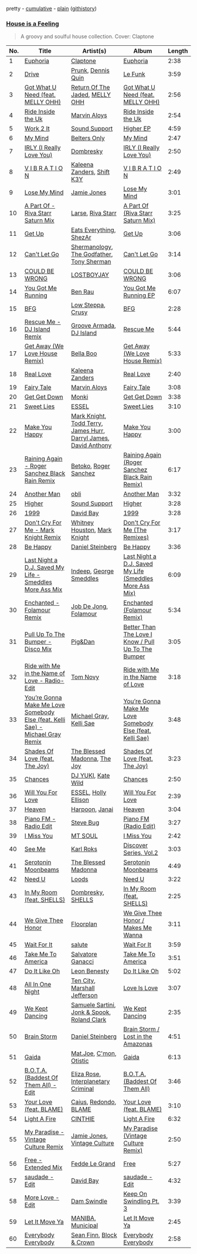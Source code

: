 pretty - [cumulative](/playlists/cumulative/House%20is%20a%20Feeling.md) - [plain](/playlists/plain/37i9dQZF1DWXDvpUgU6QYl) ([githistory](https://github.githistory.xyz/vitokorn/spotify-playlist-archive/blob/master/playlists/plain/37i9dQZF1DWXDvpUgU6QYl))

### [House is a Feeling](https://open.spotify.com/playlist/37i9dQZF1DWXDvpUgU6QYl)

> A groovy and soulful house collection. Cover: Claptone

| No. | Title | Artist(s) | Album | Length |
|---|---|---|---|---|
| 1 | [Euphoria](https://open.spotify.com/track/5QjfEMyFm4YTyYTbHvriGT) | [Claptone](https://open.spotify.com/artist/4mncDFjVLUa3s025Tct3Ry) | [Euphoria](https://open.spotify.com/album/4dtA4QUlcF3fsOcWYkXiLB) | 2:38 |
| 2 | [Drive](https://open.spotify.com/track/2tjWqC7s6tKPl1nBFuHX0m) | [Prunk](https://open.spotify.com/artist/6FJfLfGO9X2AVNz0sFscrG), [Dennis Quin](https://open.spotify.com/artist/1iaGffGcjxdzSFkwfCN2Ul) | [Le Funk](https://open.spotify.com/album/2zTfxzoPO5BWpg5FVVM0ec) | 3:59 |
| 3 | [Got What U Need (feat. MELLY OHH)](https://open.spotify.com/track/5udjRtxA0Ivt0wt8Kz5lSG) | [Return Of The Jaded](https://open.spotify.com/artist/0eWRTAqa2LtWcunkLFL4sS), [MELLY OHH](https://open.spotify.com/artist/1CQHY4R9T7Fr7qwydWLVUa) | [Got What U Need (feat. MELLY OHH)](https://open.spotify.com/album/4IhXKu4TOSmYb9xA986wad) | 2:56 |
| 4 | [Ride Inside the Uk](https://open.spotify.com/track/2atgyIXUwUN7IsMFrygEpN) | [Marvin Aloys](https://open.spotify.com/artist/3CCJPt2Y7WxjlW8tswCu2q) | [Ride Inside the Uk](https://open.spotify.com/album/5zOBNEQB8oC896bMa6RYe7) | 2:54 |
| 5 | [Work 2 It](https://open.spotify.com/track/3sZYaHHGhNB3Stpb5dpsgl) | [Sound Support](https://open.spotify.com/artist/4m837NfydgrNAAeZJHFpxn) | [Higher EP](https://open.spotify.com/album/0fRwUAaPhozWAMiP1wAiRR) | 4:59 |
| 6 | [My Mind](https://open.spotify.com/track/1o0tOUwRDX6isTfSPxzXkD) | [Belters Only](https://open.spotify.com/artist/1H1sDUWSlytzifZTDpKgUA) | [My Mind](https://open.spotify.com/album/5Dk6CuF9SdE23YdfJUZLDd) | 2:47 |
| 7 | [IRLY (I Really Love You)](https://open.spotify.com/track/0TZmwiefBLRaNYtkRWH8Uh) | [Dombresky](https://open.spotify.com/artist/2GVtgxcx7jg5xVCZsIHSGN) | [IRLY (I Really Love You)](https://open.spotify.com/album/1ZaGCKsUUEhsfEbzTJeGrk) | 2:50 |
| 8 | [V I B R A T I O N](https://open.spotify.com/track/2t3FV5IpL1uWeMjt7vOomW) | [Kaleena Zanders](https://open.spotify.com/artist/0Sz2jslaxjcw2VM5zYh2jK), [Shift K3Y](https://open.spotify.com/artist/26OrZl5U3VNGHU9qUj8EcM) | [V I B R A T I O N](https://open.spotify.com/album/3b7azG2yR8EPj1V6pcW47r) | 2:49 |
| 9 | [Lose My Mind](https://open.spotify.com/track/5cJZzpcqdwkUvD2f88wcgS) | [Jamie Jones](https://open.spotify.com/artist/4admDxmnri5Zco0xYrJ0ji) | [Lose My Mind](https://open.spotify.com/album/4lSzteItXYPqDJNTMOVnX6) | 3:01 |
| 10 | [A Part Of - Riva Starr Saturn Mix](https://open.spotify.com/track/6T0cqi5DxO1sf5B3EnKD9b) | [Larse](https://open.spotify.com/artist/44VYaq2KjuU7hFvtD4Darm), [Riva Starr](https://open.spotify.com/artist/1TRFAJu3Cw64APToZaGk9D) | [A Part Of (Riva Starr Saturn Mix)](https://open.spotify.com/album/0keRdPavYT0cY7sY6Lfry6) | 3:25 |
| 11 | [Get Up](https://open.spotify.com/track/3uO4nLDiJMH2DkixEFcHIN) | [Eats Everything](https://open.spotify.com/artist/4W991QdgKWX4TO864ypInA), [ShezAr](https://open.spotify.com/artist/3PPJmIxohGjhNvQIyrksIW) | [Get Up](https://open.spotify.com/album/2XahKuNpWDBxLlbD8eKCuc) | 3:06 |
| 12 | [Can't Let Go](https://open.spotify.com/track/3BOPpN9AKSP7bMB1C5IPI2) | [Shermanology](https://open.spotify.com/artist/4Siyzg8kWayQfPQsPSl6JI), [The Godfather](https://open.spotify.com/artist/4cwes8iJ00ShgVaEX7yKZb), [Tony Sherman](https://open.spotify.com/artist/5PGrx2urmHR1xmOvSMAK3l) | [Can't Let Go](https://open.spotify.com/album/7GkzL6dZQiXLuveDeOKY7h) | 3:14 |
| 13 | [COULD BE WRONG](https://open.spotify.com/track/5zuex7tbGFz0gSHlrMvQdu) | [LOSTBOYJAY](https://open.spotify.com/artist/1k0BkkbwTGZGBqrNWwuucL) | [COULD BE WRONG](https://open.spotify.com/album/2aJE1EikJGFwNq0NdGHcZP) | 3:06 |
| 14 | [You Got Me Running](https://open.spotify.com/track/25Yuf5qke2fC7pWJloN25w) | [Ben Rau](https://open.spotify.com/artist/1TnMHkjDz4jm8H8QxnyAAC) | [You Got Me Running EP](https://open.spotify.com/album/6gQl8ounV9pS6tXOaWAtDN) | 6:07 |
| 15 | [BFG](https://open.spotify.com/track/3ojHKbztzc33d6hiEhsDp5) | [Low Steppa](https://open.spotify.com/artist/5OImcY3khBn9UFjzgaapob), [Crusy](https://open.spotify.com/artist/6oIoaURalGEtkYTswOLoft) | [BFG](https://open.spotify.com/album/34szLPacWvlfyX8mha2Mg4) | 2:28 |
| 16 | [Rescue Me - DJ Island Remix](https://open.spotify.com/track/0eRaC5PKJ4BEYI1L1m6Tfg) | [Groove Armada](https://open.spotify.com/artist/67tgMwUfnmqzYsNAtnP6YJ), [DJ Island](https://open.spotify.com/artist/0B8uvQRg70TpBi26MKtJxY) | [Rescue Me](https://open.spotify.com/album/1VO0UZdtY2nPzF47zYzcmU) | 5:44 |
| 17 | [Get Away (We Love House Remix)](https://open.spotify.com/track/6mM4muql5uzdMJmEpS9vXQ) | [Bella Boo](https://open.spotify.com/artist/1Rwokb27xxRMZC0zWA8i6C) | [Get Away (We Love House Remix)](https://open.spotify.com/album/7bsxqS9AjAz43vbLaasY4R) | 5:33 |
| 18 | [Real Love](https://open.spotify.com/track/4pNTlWO7HN9Tsos7QXIPo1) | [Kaleena Zanders](https://open.spotify.com/artist/0Sz2jslaxjcw2VM5zYh2jK) | [Real Love](https://open.spotify.com/album/2ROnZNlRvbUruUelzeu12x) | 2:40 |
| 19 | [Fairy Tale](https://open.spotify.com/track/5lW0GalqLjKwC4cxSBps1S) | [Marvin Aloys](https://open.spotify.com/artist/3CCJPt2Y7WxjlW8tswCu2q) | [Fairy Tale](https://open.spotify.com/album/7oid5KfOqkXNQu8304UpsE) | 3:08 |
| 20 | [Get Get Down](https://open.spotify.com/track/6BUb4RtngZdZtj8Tv4uSG8) | [Monki](https://open.spotify.com/artist/30C3E9bYfEQPAY9MweeUVe) | [Get Get Down](https://open.spotify.com/album/1ISGWpN910uTQOAB0vrw5q) | 3:38 |
| 21 | [Sweet Lies](https://open.spotify.com/track/3BW3HN3slcmHuuiXvLbfTi) | [ESSEL](https://open.spotify.com/artist/2ucdZN7GyBGxIKHIzksnXc) | [Sweet Lies](https://open.spotify.com/album/60OqSPmJkHe7CQIN8JYcen) | 3:10 |
| 22 | [Make You Happy](https://open.spotify.com/track/5ZAtTAUvEz8jNJ5EPhsfJP) | [Mark Knight](https://open.spotify.com/artist/3h11MHQeCrcsUgRRijI1zL), [Todd Terry](https://open.spotify.com/artist/3dE92yGWcrboP1kC5SWyqu), [James Hurr](https://open.spotify.com/artist/2g9i2kA0jUr6sfAT28l2vL), [Darryl James](https://open.spotify.com/artist/4XUsuewcZ2L8zXZrL4rzzP), [David Anthony](https://open.spotify.com/artist/75frj8UB2JwByVGCHxGbpy) | [Make You Happy](https://open.spotify.com/album/2eRJAVu552WFHPtGuorxQ0) | 3:00 |
| 23 | [Raining Again - Roger Sanchez Black Rain Remix](https://open.spotify.com/track/6pPQdOea7ko8xaxk3YkiZ3) | [Betoko](https://open.spotify.com/artist/48aaubPa3RsbAp4uCPhoS7), [Roger Sanchez](https://open.spotify.com/artist/1HT9k1ZSUL9IczSstOAgWJ) | [Raining Again (Roger Sanchez Black Rain Remix)](https://open.spotify.com/album/6elaN37ksb4OePcQloU7Lw) | 6:17 |
| 24 | [Another Man](https://open.spotify.com/track/245VL28D59Gwh7Rky0UOZ8) | [obli](https://open.spotify.com/artist/5bVwCv4C9KQXdUVTCVSjy4) | [Another Man](https://open.spotify.com/album/6he529CzIcZCnJnakpynUP) | 3:32 |
| 25 | [Higher](https://open.spotify.com/track/5ju2w8RfI79r2fE3nTOXDK) | [Sound Support](https://open.spotify.com/artist/4m837NfydgrNAAeZJHFpxn) | [Higher](https://open.spotify.com/album/7Hw5AFpacyOqZ208oWRUJY) | 3:28 |
| 26 | [1999](https://open.spotify.com/track/5ABy6tQKNoAAZfwStB0DcS) | [David Bay](https://open.spotify.com/artist/5yHK7mClF5i8Jabk8IKISo) | [1999](https://open.spotify.com/album/3JBOKKRLPdZmUwLOydCBkT) | 3:28 |
| 27 | [Don't Cry For Me - Mark Knight Remix](https://open.spotify.com/track/46UF5p8aihRkpFGISOa1ck) | [Whitney Houston](https://open.spotify.com/artist/6XpaIBNiVzIetEPCWDvAFP), [Mark Knight](https://open.spotify.com/artist/3h11MHQeCrcsUgRRijI1zL) | [Don't Cry For Me (The Remixes)](https://open.spotify.com/album/3n9jVh3tTq0tjMeFmsnfZB) | 3:17 |
| 28 | [Be Happy](https://open.spotify.com/track/355NcxYCfsztmylYyH7UAb) | [Daniel Steinberg](https://open.spotify.com/artist/6mU76NVrD4mcmA5WIoiUMV) | [Be Happy](https://open.spotify.com/album/7MMlBGmJ3Cst8txKF25j32) | 3:36 |
| 29 | [Last Night a D.J. Saved My Life - Smeddles More Ass Mix](https://open.spotify.com/track/2xXrexxpF9Q6cVpFSIAj1h) | [Indeep](https://open.spotify.com/artist/50xejJlMNloQ4PUB7lGP9h), [George Smeddles](https://open.spotify.com/artist/5HT6hDqzq0B7EFlokN0hK2) | [Last Night a D.J. Saved My Life (Smeddles More Ass Mix)](https://open.spotify.com/album/5A7o0EoddSSwV3A7nqbjhp) | 6:09 |
| 30 | [Enchanted - Folamour Remix](https://open.spotify.com/track/3TFwhBJnNz5hDNwCAjqhgG) | [Job De Jong](https://open.spotify.com/artist/0XbTWVRVTghfm7SBPI6hpI), [Folamour](https://open.spotify.com/artist/6pJY5At9SiMpAOBrw9YosS) | [Enchanted (Folamour Remix)](https://open.spotify.com/album/5PMvjuuAtss3R20Q3Xg91R) | 5:34 |
| 31 | [Pull Up To The Bumper - Disco Mix](https://open.spotify.com/track/7Jp6v5eRCGuQ1pW5tqOGlu) | [Pig&Dan](https://open.spotify.com/artist/04jj7dljPI0ixtNsz2pXWK) | [Better Than The Love I Know / Pull Up To The Bumper](https://open.spotify.com/album/0RcP8egKoAOG71UiiP1OOy) | 3:05 |
| 32 | [Ride with Me in the Name of Love - Radio-Edit](https://open.spotify.com/track/3VVyZsPsyVoAHymfApdBOh) | [Tom Novy](https://open.spotify.com/artist/1EVpn7mXyF07LuJqgUk6RX) | [Ride with Me in the Name of Love](https://open.spotify.com/album/61PIO0iGcH1rRC3OeYBtuE) | 3:18 |
| 33 | [You’re Gonna Make Me Love Somebody Else (feat. Kelli Sae) - Michael Gray Remix](https://open.spotify.com/track/6co4kLDedobQeZFVSp523C) | [Michael Gray](https://open.spotify.com/artist/2aM5jpQ0WTcQDeHsil8Ihz), [Kelli Sae](https://open.spotify.com/artist/5BtZ4qimzjq5yGth6PBJ17) | [You’re Gonna Make Me Love Somebody Else (feat. Kelli Sae)](https://open.spotify.com/album/6HKCBgUjVZ6JwUc22wMx5O) | 3:48 |
| 34 | [Shades Of Love (feat. The Joy)](https://open.spotify.com/track/28pQcTJag5xFasUq2fw9PK) | [The Blessed Madonna](https://open.spotify.com/artist/4TvhRzxIL1le2PWCeUqxQw), [The Joy](https://open.spotify.com/artist/0m75hupsCHphMuGJlDkQby) | [Shades Of Love (feat. The Joy)](https://open.spotify.com/album/65PtC0GDmt3AyIxcCaThDR) | 3:23 |
| 35 | [Chances](https://open.spotify.com/track/0mVLuJBvxToIMCU0CrpO08) | [DJ YUKI](https://open.spotify.com/artist/4FMFA5iNrEH3pJGnolicsB), [Kate Wild](https://open.spotify.com/artist/3GaPIF26mniFIX3T3Pv66l) | [Chances](https://open.spotify.com/album/6QwpK5fPO5mHyFRt1bBzZV) | 2:50 |
| 36 | [Will You For Love](https://open.spotify.com/track/65jOK700VHTlb4AeCQnCld) | [ESSEL](https://open.spotify.com/artist/2ucdZN7GyBGxIKHIzksnXc), [Holly Ellison](https://open.spotify.com/artist/2sDMxPZ5rTvGivtiw9yHPy) | [Will You For Love](https://open.spotify.com/album/7o6K22nJoYWfOQI1zgakuQ) | 2:39 |
| 37 | [Heaven](https://open.spotify.com/track/5PAtHQN6XgmTppqhviZnYe) | [Harpoon](https://open.spotify.com/artist/2Orr52OAMzjLNDRjiXomFP), [Janai](https://open.spotify.com/artist/0x9rtwsyJne349H9TJGDk0) | [Heaven](https://open.spotify.com/album/3vi5EL3GMyxLwJPIpjp3XN) | 3:04 |
| 38 | [Piano FM - Radio Edit](https://open.spotify.com/track/3Bv0ioXidmwHUzEuMNT10C) | [Steve Bug](https://open.spotify.com/artist/4SoC2HfA0nGk3xCJ3hRG3J) | [Piano FM (Radio Edit)](https://open.spotify.com/album/5sHzPKYC8qb1E2jKkdG0Hp) | 3:27 |
| 39 | [I Miss You](https://open.spotify.com/track/0Li5WIVfAz3m7mNC1CjOmx) | [MT SOUL](https://open.spotify.com/artist/2A6qqbQ1GTot7GHUGN51t8) | [I Miss You](https://open.spotify.com/album/03DNvhdHONe5C6yiYXngGx) | 2:42 |
| 40 | [See Me](https://open.spotify.com/track/6DDQP2rSs9AhsMUpA9bU5V) | [Karl Roks](https://open.spotify.com/artist/5YKVyLajGzVMvaXftY3h6h) | [Discover Series, Vol.2](https://open.spotify.com/album/4Lcf38FNMuKruHA2nu1y28) | 3:03 |
| 41 | [Serotonin Moonbeams](https://open.spotify.com/track/0hJfuyUwtEYMlGgvr3nzz9) | [The Blessed Madonna](https://open.spotify.com/artist/4TvhRzxIL1le2PWCeUqxQw) | [Serotonin Moonbeams](https://open.spotify.com/album/1UTc8WInycl4tVgJ1yODaO) | 4:49 |
| 42 | [Need U](https://open.spotify.com/track/6OAlog0TfLYgmT1LVXPOQU) | [Loods](https://open.spotify.com/artist/1uF7AFfGahplhiaHEy9NNl) | [Need U](https://open.spotify.com/album/06RiNKQaHus4Q0GD4aN2xT) | 3:22 |
| 43 | [In My Room (feat. SHELLS)](https://open.spotify.com/track/1P5MpILPf5pgEmsZzqEVoy) | [Dombresky](https://open.spotify.com/artist/2GVtgxcx7jg5xVCZsIHSGN), [SHELLS](https://open.spotify.com/artist/1ZwuShKjJItDJez0aDCsxN) | [In My Room (feat. SHELLS)](https://open.spotify.com/album/7E4VRFdU8aKvZ7qVY8ekrM) | 2:25 |
| 44 | [We Give Thee Honor](https://open.spotify.com/track/0ZNail0sBLDyANc8rboHhs) | [Floorplan](https://open.spotify.com/artist/0RBnTX5xoVa1bDYt9Qbies) | [We Give Thee Honor / Makes Me Wanna](https://open.spotify.com/album/40wa0Bn4YAM1uPCt0CqVsp) | 3:11 |
| 45 | [Wait For It](https://open.spotify.com/track/6YjVrP2g7gJYh3aXkgnspC) | [salute](https://open.spotify.com/artist/1np8xozf7ATJZDi9JX8Dx5) | [Wait For It](https://open.spotify.com/album/5OeFKQvrsk29Fpt0mYwgRh) | 3:59 |
| 46 | [Take Me To America](https://open.spotify.com/track/5OJQ7sgz7ZEb9Mxsfqlpiv) | [Salvatore Ganacci](https://open.spotify.com/artist/5PdkRVDASsw6P7QoqRpz0F) | [Take Me To America](https://open.spotify.com/album/0ZlTqa54yd4gXfMSqaF40x) | 3:51 |
| 47 | [Do It Like Oh](https://open.spotify.com/track/61050LBESCpYUtKKnzDqYg) | [Leon Benesty](https://open.spotify.com/artist/6Z6GWcZniHVuVjmCq3kIh1) | [Do It Like Oh](https://open.spotify.com/album/3GfDmkWr42bw6drXLH5TsR) | 5:02 |
| 48 | [All In One Night](https://open.spotify.com/track/4GUxUmge58qGkX81nD2RRe) | [Ten City](https://open.spotify.com/artist/3DIaOWIVFxJdTYyEb9mXzi), [Marshall Jefferson](https://open.spotify.com/artist/2Di8r9df6xjyj6CVOqbGVz) | [Love Is Love](https://open.spotify.com/album/2uEuw3GLQXeLTrawVFHjBX) | 3:07 |
| 49 | [We Kept Dancing](https://open.spotify.com/track/6LQK9OcjeVgTjN8iLKPVhf) | [Samuele Sartini](https://open.spotify.com/artist/1mDmwVhkzWBBCC8WDpg7qh), [Jonk & Spook](https://open.spotify.com/artist/6iIYgGL8ey9QXv82z41c5c), [Roland Clark](https://open.spotify.com/artist/4OGlp2UdUQGPJVbvJ82Cz5) | [We Kept Dancing](https://open.spotify.com/album/0fRkPkffppY6DxRBEh6txA) | 2:35 |
| 50 | [Brain Storm](https://open.spotify.com/track/61V5YDZykyPaDnQRN2aUOS) | [Daniel Steinberg](https://open.spotify.com/artist/6mU76NVrD4mcmA5WIoiUMV) | [Brain Storm / Lost in the Amazonas](https://open.spotify.com/album/1r2JKeL2zf6SaHw5L5Pv6z) | 4:51 |
| 51 | [Gaida](https://open.spotify.com/track/4yUnIfJyactd9T615iFFjQ) | [Mat.Joe](https://open.spotify.com/artist/38jpuy3yt3QIxQ8Fn1HTeJ), [C'mon](https://open.spotify.com/artist/6x4QkA6MiOZx0uWMOa8394), [Otistic](https://open.spotify.com/artist/6i6sCJwxvOeJWWivhbaRUd) | [Gaida](https://open.spotify.com/album/3YXUofA9XSgNaMwW0hTG1B) | 6:13 |
| 52 | [B.O.T.A. (Baddest Of Them All) - Edit](https://open.spotify.com/track/39JofJHEtg8I4fSyo7Imft) | [Eliza Rose](https://open.spotify.com/artist/4XC335ouK6pXyq4QiIb8bP), [Interplanetary Criminal](https://open.spotify.com/artist/6uJ51uV5rYzu1MJkC4CceI) | [B.O.T.A. (Baddest Of Them All)](https://open.spotify.com/album/2lQgd3Svp1ZWAzZPLobAPK) | 3:46 |
| 53 | [Your Love (feat. BLAME)](https://open.spotify.com/track/7kYSY3ekAqu7uqSEYEHu0x) | [Caius](https://open.spotify.com/artist/4IQxLwHL2e8JRPQ1kbMuwi), [Redondo](https://open.spotify.com/artist/3T0HSMgUpuH1hXbT1JPwQF), [BLAME](https://open.spotify.com/artist/1YigAsKtNYzATFkCe6u0fG) | [Your Love (feat. BLAME)](https://open.spotify.com/album/4Lb00Y6Y4KatxxnPEtoZY9) | 3:10 |
| 54 | [Light A Fire](https://open.spotify.com/track/6kMcNpSzm7HukVp3j6LnqX) | [CINTHIE](https://open.spotify.com/artist/764H8zG8sTf5FPHWHW5bvh) | [Light A Fire](https://open.spotify.com/album/1gG4CWA39Yv55d3H22P91q) | 6:32 |
| 55 | [My Paradise - Vintage Culture Remix](https://open.spotify.com/track/4l1k3bK6OGwfRqbW5HiyT3) | [Jamie Jones](https://open.spotify.com/artist/4admDxmnri5Zco0xYrJ0ji), [Vintage Culture](https://open.spotify.com/artist/28uJnu5EsrGml2tBd7y8ts) | [My Paradise (Vintage Culture Remix)](https://open.spotify.com/album/1DtjbG6Y6mma7ZjIqgNKlm) | 2:50 |
| 56 | [Free - Extended Mix](https://open.spotify.com/track/0s6HaYqAegeLHOyNz3oRhE) | [Fedde Le Grand](https://open.spotify.com/artist/7dc6hUwyuIhrZdh80eaCEE) | [Free](https://open.spotify.com/album/4c9Hj06LfyryjNrzwmU3h8) | 5:27 |
| 57 | [saudade - Edit](https://open.spotify.com/track/3ecmX9cdy5NKeoE4GwLoV3) | [David Bay](https://open.spotify.com/artist/5yHK7mClF5i8Jabk8IKISo) | [saudade - Edit](https://open.spotify.com/album/71QyRx58NvssqPyzBQq9B3) | 4:32 |
| 58 | [More Love - Edit](https://open.spotify.com/track/587merZ6HZx128D6URmP7h) | [Dam Swindle](https://open.spotify.com/artist/6hJtgCB3L5cnJSND7sp6GU) | [Keep On Swindling Pt. 3](https://open.spotify.com/album/2JC0aWxKNGe3pNnEWF8S6R) | 3:39 |
| 59 | [Let It Move Ya](https://open.spotify.com/track/3SUJ87xyqkJDTHAcYAJyrn) | [MANIBA](https://open.spotify.com/artist/4XAXNc9B0uZ8iKANChhZIx), [Municipal](https://open.spotify.com/artist/16Kr9q5VCyDw6elRITKlC6) | [Let It Move Ya](https://open.spotify.com/album/0fUUOto10ViTYoEuhSLUBd) | 2:45 |
| 60 | [Everybody Everybody](https://open.spotify.com/track/1ctHtFHXBpuhBW4bHZUj5o) | [Sean Finn](https://open.spotify.com/artist/5xUacP1mVGfiY7Zr9RskmS), [Block & Crown](https://open.spotify.com/artist/5jO3o2nsu0GTQBc8Lgcna7) | [Everybody Everybody](https://open.spotify.com/album/42apIcg9hjcAWe2MR2iVdM) | 2:58 |